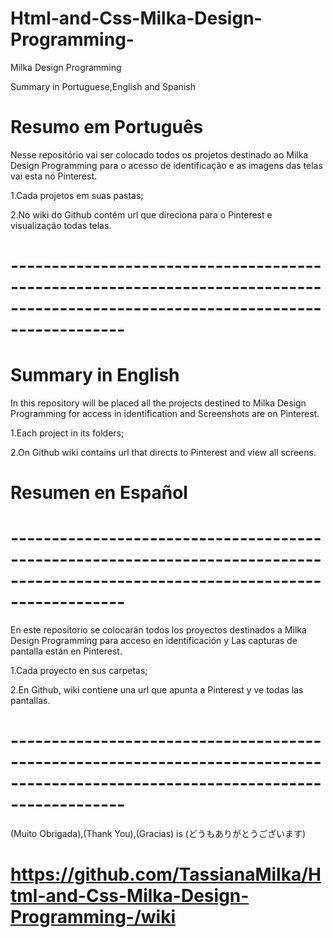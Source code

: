 # Html-and-Css-Milka-Design-Programming-

 Milka Design Programming
 
 Summary in Portuguese,English and Spanish

# Resumo em Português

Nesse repositório vai ser colocado todos os projetos destinado ao Milka Design Programming para o acesso de identificação e 
as imagens das telas vai esta no Pinterest.

1.Cada projetos em suas pastas;

2.No wiki do Github contém url que direciona para o Pinterest e visualização todas telas.

# --------------------------------------------------------------------------------------------------------------------------------


# Summary in English

In this repository will be placed all the projects destined to Milka Design Programming for access in identification and
Screenshots are on Pinterest.

1.Each project in its folders;

2.On Github wiki contains url that directs to Pinterest and view all screens.

# Resumen en Español    

# --------------------------------------------------------------------------------------------------------------------------------

En este repositorio se colocarán todos los proyectos destinados a Milka Design Programming para acceso en identificación y
Las capturas de pantalla están en Pinterest.

1.Cada proyecto en sus carpetas;

2.En Github, wiki contiene una url que apunta a Pinterest y ve todas las pantallas.


# --------------------------------------------------------------------------------------------------------------------------------

(Muito Obrigada),(Thank You),(Gracias) is (どうもありがとうございます)
 
# https://github.com/TassianaMilka/Html-and-Css-Milka-Design-Programming-/wiki
